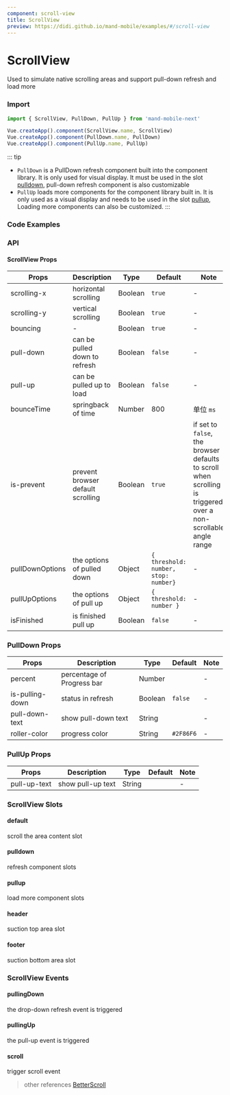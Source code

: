 ```yaml
---
component: scroll-view
title: ScrollView
preview: https://didi.github.io/mand-mobile/examples/#/scroll-view
---
```


# ScrollView

Used to simulate native scrolling areas and support pull-down refresh and load more

### Import

```javascript
import { ScrollView, PullDown, PullUp } from 'mand-mobile-next'

Vue.createApp().component(ScrollView.name, ScrollView)
Vue.createApp().component(PullDown.name, PullDown)
Vue.createApp().component(PullUp.name, PullUp)
```

::: tip

* `PullDown` is a PullDown refresh component built into the component library. It is only used for visual display. It must be used in the slot <a href="#pulldown">pulldown</a>, pull-down refresh component is also customizable
* `PullUp` loads more components for the component library built in. It is only used as a visual display and needs to be used in the slot <a href="#pullup">pullup</a>, Loading more components can also be customized.
:::

### Code Examples

<demo-wrapper
  src="src/packages/scroll-view/demo"
/>

<!-- DEMO -->

### API

#### ScrollView Props

|Props | Description | Type | Default | Note |
|----|-----|------|------|------|
|scrolling-x | horizontal scrolling | Boolean | `true` | -|
|scrolling-y | vertical scrolling | Boolean | `true` | -|
|bouncing | - | Boolean | `true` | -|
| pull-down | can be pulled down to refresh | Boolean | `false` | - |
| pull-up | can be pulled up to load | Boolean | `false` | - |
| bounceTime | springback of time | Number | 800 | 单位 `ms` |
|is-prevent | prevent browser default scrolling | Boolean | `true` | if set to `false`, the browser defaults to scroll when scrolling is triggered over a non-scrollable angle range |
| pullDownOptions | the options of pulled down  | Object | `{ threshold: number, stop: number}` | - |
| pullUpOptions | the options of pull up | Object | `{ threshold: number }` | - |
| isFinished | is finished pull up| Boolean | `false` | - |


### PullDown Props

|Props | Description | Type | Default | Note|
|----|-----|------|------|------|
| percent | percentage of Progress bar | Number | | - |
|is-pulling-down | status in refresh | Boolean | `false` | - |
|pull-down-text | show pull-down text | String | | - |
|roller-color| progress color | String | `#2F86F6` | - |

### PullUp Props

|Props | Description | Type | Default | Note|
|----|-----|------|------|------|
| pull-up-text | show pull-up text | String | | - |

### ScrollView Slots

#### default

scroll the area content slot

#### pulldown

 refresh component slots

#### pullup

load more component slots

#### header

suction top area slot

#### footer

suction bottom area slot

### ScrollView Events

#### pullingDown

the drop-down refresh event is triggered

#### pullingUp

the pull-up event is triggered

#### scroll

trigger scroll event

> other references [BetterScroll](https://better-scroll.github.io/docs/zh-CN/)

